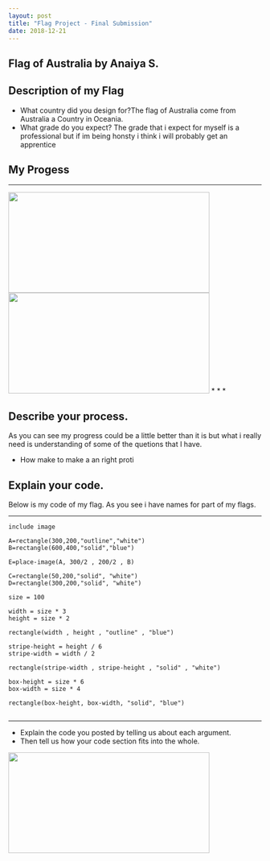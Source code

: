 ```yaml
---
layout: post
title: "Flag Project - Final Submission"
date: 2018-12-21
---
```


## Flag of Australia by Anaiya S.

## Description of my Flag

-   What country did you design for?The flag of Australia come from Australia a Country in Oceania.
-   What grade do you expect? The grade that i expect for myself is a professional but if im being honsty i think i will probably get an apprentice


## My Progess 

* * *
<img src="https://anaiyas6777.github.io/images/flag 2.0.png" width="400px" height="200px">
<img src="https://anaiyas6777.github.io/images/Flag_of_Australia.svg" width="400px" height="200px">
* * *

## Describe your process.
 As you can see my progress could be a little better than it is but what i really need is understanding of some of the quetions that I have.
-  How make to make a an right proti


<!--- Delete this comment and add your writing -->


## Explain your code.

Below is my code of my flag. As you see i have names for part of my flags. 

* * *

```
include image 

A=rectangle(300,200,"outline","white")
B=rectangle(600,400,"solid","blue")

E=place-image(A, 300/2 , 200/2 , B) 

C=rectangle(50,200,"solid", "white")
D=rectangle(300,200,"solid", "white")

size = 100

width = size * 3
height = size * 2

rectangle(width , height , "outline" , "blue")

stripe-height = height / 6
stripe-width = width / 2                                             

rectangle(stripe-width , stripe-height , "solid" , "white")

box-height = size * 6
box-width = size * 4

rectangle(box-height, box-width, "solid", "blue")


```

* * *

-   Explain the code you posted by telling us about each argument.
-   Then tell us how your code section fits into the whole.
 

<img src="https://static.tumblr.com/e8549cd1f5c0825bd7fe951250d20b3f/6qvupbf/tXoovrhzl/tumblr_static_tumblr_static_filename_640.gif" width="400px" height="200px">
